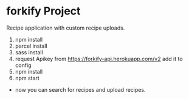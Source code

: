 # forkify Project

Recipe application with custom recipe uploads.

1. npm install
2. parcel install
3. sass install
4. request Apikey from https://forkify-api.herokuapp.com/v2 add it to config
5. npm install 
6. npm start
 - now you can search for recipes and upload recipes. 
